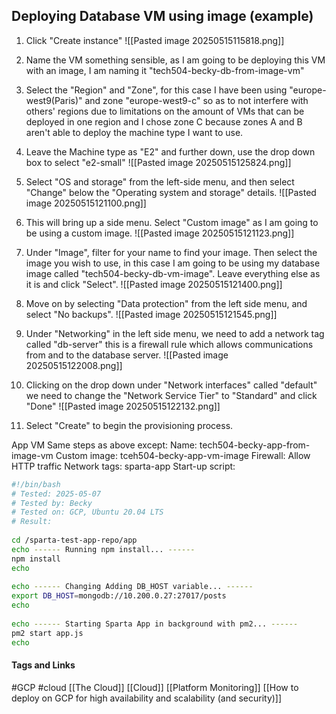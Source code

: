 ## Deploying Database VM using image (example)
1. Click "Create instance"
![[Pasted image 20250515115818.png]]

2. Name the VM something sensible, as I am going to be deploying this VM with an image, I am naming it "tech504-becky-db-from-image-vm"
3. Select the "Region" and "Zone", for this case I have been using "europe-west9(Paris)" and zone "europe-west9-c" so as to not interfere with others' regions due to limitations on the amount of VMs that can be deployed in one region and I chose zone C because zones A and B aren't able to deploy the machine type I want to use.
4. Leave the Machine type as "E2" and further down, use the drop down box to select "e2-small"
![[Pasted image 20250515125824.png]]
5. Select "OS and storage" from the left-side menu, and then select "Change" below the "Operating system and storage" details.
![[Pasted image 20250515121100.png]]
6. This will bring up a side menu. Select "Custom image" as I am going to be using a custom image. 
![[Pasted image 20250515121123.png]]
7. Under "Image", filter for your name to find your image. Then select the image you wish to use, in this case I am going to be using my database image called "tech504-becky-db-vm-image". Leave everything else as it is and click "Select".
![[Pasted image 20250515121400.png]]
8. Move on by selecting "Data protection" from the left side menu, and select "No backups".
![[Pasted image 20250515121545.png]]
9. Under "Networking" in the left side menu, we need to add a network tag called "db-server" this is a firewall rule which allows communications from and to the database server. 
![[Pasted image 20250515122008.png]]
10. Clicking on the drop down under "Network interfaces" called "default" we need to change the "Network Service Tier" to "Standard" and click "Done"
![[Pasted image 20250515122132.png]]
11.  Select "Create" to begin the provisioning process.


App VM
Same steps as above except:
Name: tech504-becky-app-from-image-vm
Custom image: tceh504-becky-app-vm-image
Firewall: Allow HTTP traffic
Network tags: sparta-app
Start-up script: 
```bash
#!/bin/bash  
# Tested: 2025-05-07  
# Tested by: Becky  
# Tested on: GCP, Ubuntu 20.04 LTS  
# Result:  
  
cd /sparta-test-app-repo/app  
echo ------ Running npm install... ------  
npm install  
echo  
  
echo ------ Changing Adding DB_HOST variable... ------  
export DB_HOST=mongodb://10.200.0.27:27017/posts  
echo  
  
echo ------ Starting Sparta App in background with pm2... ------  
pm2 start app.js  
echo
```

#### Tags and Links 
#GCP 
#cloud 
[[The Cloud]] 
[[Cloud]] 
[[Platform Monitoring]] 
[[How to deploy on GCP for high availability and scalability (and security)]]